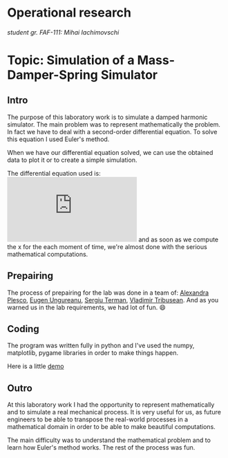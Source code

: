 # Operational research
###### student gr. FAF-111: Mihai Iachimovschi

# Topic: Simulation of a Mass-Damper-Spring Simulator
## Intro

The purpose of this laboratory work is to simulate a damped harmonic simulator. The main problem was to represent mathematically the problem.
In fact we have to deal with a second-order differential equation. To solve this equation I used Euler's method.

When we have our differential equation solved, we can use the obtained data to plot it or to create a simple simulation.

The differential equation used is:
![equation](http://latex.codecogs.com/png.latex?m%20%5Cfrac%7Bd%5E2x%7D%7Bdt%5E2%7D%20&plus;%20c%20%5Cfrac%7Bdx%7D%7Bdt%7D%20&plus;%20kx%20%3D%20F%28t%29) and as soon as we compute the x for the each moment of time, we're almost done with the serious mathematical computations.

## Prepairing
The process of prepairing for the lab was done in a team of: [Alexandra Pleșco](https://github.com/sashokparashok), [Eugen Ungureanu](https://github.com/Requiem-), [Sergiu Terman](https://github.com/xserjjx), [Vladimir Tribusean](https://github.com/vladutzik).
And as you warned us in the lab requirements, we had lot of fun. :smile:


## Coding
The program was written fully in python and I've used the numpy, matplotlib, pygame libraries in order to make things happen.


Here is a little [demo](http://www.youtube.com/watch?v=d_v3KKUh3Ks&hd=1)


## Outro
At this laboratory work I had the opportunity to represent mathematically and to simulate a real mechanical process. It is very useful for us, as future engineers to be able to transpose the real-world processes in a mathematical domain in order to be able to make beautiful computations.

The main difficulty was to understand the mathematical problem and to learn how Euler's method works. The rest of the process was fun.
